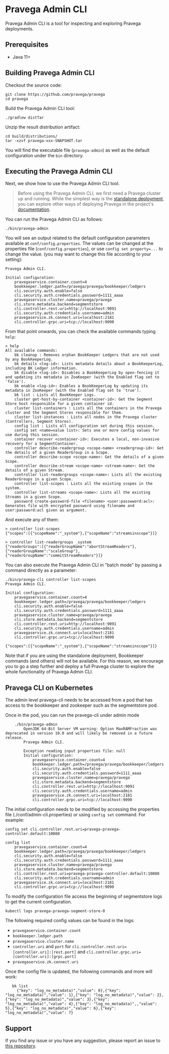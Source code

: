 <!--
Copyright (c) Dell Inc., or its subsidiaries. All Rights Reserved.

Licensed under the Apache License, Version 2.0 (the "License");
you may not use this file except in compliance with the License.
You may obtain a copy of the License at

    http://www.apache.org/licenses/LICENSE-2.0
-->
# Pravega Admin CLI

Pravega Admin CLI is a tool for inspecting and exploring Pravega deployments.

## Prerequisites

- Java 11+

## Building Pravega Admin CLI

Checkout the source code:

```
git clone https://github.com/pravega/pravega
cd pravega
```

Build the Pravega Admin CLI tool:

```
./gradlew distTar
```

Unzip the result distribution artifact:

```
cd build/distributions/
tar -xzvf pravega-xxx-SNAPSHOT.tar
```

You will find the executable file (`pravega-admin`) as well as the default configuration under the
`bin` directory.

## Executing the Pravega Admin CLI

Next, we show how to use the Pravega Admin CLI tool.

> Before using the Pravega Admin CLI, we first need a Pravega cluster up and running. While the simplest way is the 
[standalone deployment](http://pravega.io/docs/latest/deployment/run-local/), you can explore other ways 
of deploying Pravega in the project's [documentation](http://pravega.io/docs/latest/deployment/deployment/). 

You can run the Pravega Admin CLI as follows:
```
./bin/pravega-admin
```
You will see an output related to the default configuration parameters available at `conf/config.properties`. The values can be changed at the properties file (`conf/config.properties`), or use `config set property=...` to change the value.
(you may want to change this file according to your setting):
```
Pravega Admin CLI.
   
Initial configuration:
	pravegaservice.container.count=4
	bookkeeper.ledger.path=/pravega/pravega/bookkeeper/ledgers
	cli.security.auth.enable=false
	cli.security.auth.credentials.password=1111_aaaa
	pravegaservice.cluster.name=pravega/pravega
	cli.store.metadata.backend=segmentstore
	cli.controller.rest.uri=http://localhost:9091
	cli.security.auth.credentials.username=admin
	pravegaservice.zk.connect.uri=localhost:2181
	cli.controller.grpc.uri=tcp://localhost:9090
```

From that point onwards, you can check the available commands typing `help`:
``` 
> help
All available commands:
	bk cleanup : Removes orphan BookKeeper Ledgers that are not used by any BookKeeperLog.
	bk details <log-id>: Lists metadata details about a BookKeeperLog, including BK Ledger information.
	bk disable <log-id>: Disables a BookKeeperLog by open-fencing it and updating its metadata in ZooKeeper (with the Enabled flag set to 'false').
	bk enable <log-id>: Enables a BookKeeperLog by updating its metadata in ZooKeeper (with the Enabled flag set to 'true').
	bk list : Lists all BookKeeper Logs.
	cluster get-host-by-container <container-id>: Get the Segment Store host responsible for a given container id.
	cluster list-containers : Lists all the containers in the Pravega cluster and the Segment Stores responsible for them.
	cluster list-instances : Lists all nodes in the Pravega cluster (Controllers, Segment Stores).
	config list : Lists all configuration set during this session.
	config set <name=value list>: Sets one or more config values for use during this session.
	container recover <container-id>: Executes a local, non-invasive recovery for a SegmentContainer.
	controller describe-readergroup <scope-name> <readergroup-id>: Get the details of a given ReaderGroup in a Scope.
	controller describe-scope <scope-name>: Get the details of a given Scope.
	controller describe-stream <scope-name> <stream-name>: Get the details of a given Stream.
	controller list-readergroups <scope-name>: Lists all the existing ReaderGroups in a given Scope.
	controller list-scopes : Lists all the existing scopes in the system.
	controller list-streams <scope-name>: Lists all the existing Streams in a given Scope.
	password create-password-file <filename> <user:passwword:acl>: Generates file with encrypted password using filename and user:password:acl given as argument.
```
And execute any of them:
```
> controller list-scopes
{"scopes":[{"scopeName":"_system"},{"scopeName":"streamsinscope"}]}

> controller list-readergroups _system
{"readerGroups":[{"readerGroupName":"abortStreamReaders"},{"readerGroupName":"scaleGroup"},{"readerGroupName":"commitStreamReaders"}]}
```

You can also execute the Pravega Admin CLI in "batch mode" by passing a command directly as a parameter:
```
./bin/pravega-cli controller list-scopes
Pravega Admin CLI.

Initial configuration:
	pravegaservice.container.count=4
	bookkeeper.ledger.path=/pravega/pravega/bookkeeper/ledgers
	cli.security.auth.enable=false
	cli.security.auth.credentials.password=1111_aaaa
	pravegaservice.cluster.name=pravega/pravega
	cli.store.metadata.backend=segmentstore
	cli.controller.rest.uri=http://localhost:9091
	cli.security.auth.credentials.username=admin
	pravegaservice.zk.connect.uri=localhost:2181
	cli.controller.grpc.uri=tcp://localhost:9090
	
{"scopes":[{"scopeName":"_system"},{"scopeName":"streamsinscope"}]}
```

Note that if you are using the standalone deployment, Bookkeeper commands (and others) will not be 
available. For this reason, we encourage you to go a step further and deploy a full Pravega cluster to 
explore the whole functionality of Pravega Admin CLI.

## Pravega CLI on Kubernetes

The admin level pravega-cli needs to be accessed from a pod that has access to the bookkeeper and zookeeper such as the segmentstore pod.

Once in the pod, you can run the pravega-cli under admin mode
```
    ./bin/pravega-admin
        OpenJDK 64-Bit Server VM warning: Option MaxRAMFraction was deprecated in version 10.0 and will likely be removed in a future release.
        Pravega Admin CLI.
        
        Exception reading input properties file: null
        Initial configuration:
            pravegaservice.container.count=4
            bookkeeper.ledger.path=/pravega/pravega/bookkeeper/ledgers
            cli.security.auth.enable=false
            cli.security.auth.credentials.password=1111_aaaa
            pravegaservice.cluster.name=pravega/pravega
            cli.store.metadata.backend=segmentstore
            cli.controller.rest.uri=http://localhost:9091
            cli.security.auth.credentials.username=admin
            pravegaservice.zk.connect.uri=localhost:2181
            cli.controller.grpc.uri=tcp://localhost:9090
```

The initial configuration needs to be modified by accessing the properties file (./conf/admin-cli.properties) or using `config set` command.
For example:
```
config set cli.controller.rest.uri=pravega-pravega-controller.default:10080

config list
    pravegaservice.container.count=4
    bookkeeper.ledger.path=/pravega/pravega/bookkeeper/ledgers
    cli.security.auth.enable=false
    cli.security.auth.credentials.password=1111_aaaa
    pravegaservice.cluster.name=pravega/pravega
    cli.store.metadata.backend=segmentstore
    cli.controller.rest.uri=pravega-pravega-controller.default:10080
    cli.security.auth.credentials.username=admin
    pravegaservice.zk.connect.uri=localhost:2181
    cli.controller.grpc.uri=tcp://localhost:9090
```


To modify the configuration file access the beginning of segmentstore logs to get the current configuration.
```
kubectl logs pravega-pravega-segment-store-0
```

The following required config values can be found in the logs:
- `pravegaservice.container.count`
- `bookkeeper.ledger.path`
- `pravegaservice.cluster.name`
- `controller.uri` and `port` for `cli.controller.rest.uri=[controller.uri]:[rest.port]` and `cli.controller.grpc.uri=[controller.uri]:[grpc.port]`
- `pravegaservice.zk.connect.uri`

Once the config file is updated, the following commands and more will work:
```
   bk list
     {"key": "log_no_metadata)","value": 0},{"key": "log_no_metadata)","value": 1},{"key": "log_no_metadata)","value": 2},{"key": "log_no_metadata)","value": 3},{"key": "log_no_metadata)","value": 4},{"key": "log_no_metadata)",,"value": 5},{"key": "log_no_metadata)","value": 6},{"key": "log_no_metadata)","value": 7}    
```

## Support
If you find any issue or you have any suggestion, please report an issue to [this repository](https://github.com/pravega/pravega/issues).